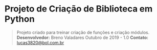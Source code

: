 ﻿# Projeto de Criação de Biblioteca em Python

>Projeto criado para treinar criação de funções e criação módulos.
> **Desenvolvedor:** Breno Valadares
> Outubro de 2019 - 1.0
> **Contato:** lucas3820@bol.com.br
